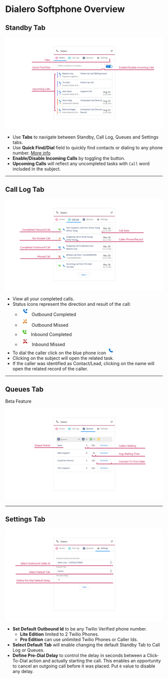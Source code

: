 # Dialero Softphone Overview

## Standby Tab

![](images/dialero-lightning-standby-tab.png)

- Use **Tabs** to navigate between Standby, Call Log, Queues and Settings tabs.
- Use **Quick Find/Dial** field to quickly find contacts or dialing to any phone number. [More info](dialero_user_guide_making_calls.html#quick-dial)
- **Enable/Disable Incoming Calls** by toggling the button.
- **Upcoming Calls** will reflect any uncompleted tasks with `Call` word included in the subject.

---

## Call Log Tab

![](images/dialero-lightning-call-log-tab.png)

- View all your completed calls.
- Status icons represent the direction and result of the call:
  - ![](images/outbound-completed.png) Outbound Completed
  - ![](images/outbound-missed.png) Outbound Missed
  - ![](images/inbound-completed.png) Inbound Completed
  - ![](images/inbound-missed.png) Inbound Missed
- To dial the caller click on the blue phone icon ![](images/dial-icon.png)
- Clicking on the subject will open the related task.
- If the caller was identified as Contact/Lead, clicking on the name will open the related record of the caller.

---

## Queues Tab

<span class="badge badge--info">Beta Feature</span>

![](images/dialero-lightning-queues-tab.png)

---

## Settings Tab

![](images/dialero-lightning-settings-tab.png)

- **Set Default Outbound Id** to be any Twilio Verified phone number.
  - **Lite Edition** limited to 2 Twilio Phones.
  - **Pro Edition** can use unlimited Twilio Phones or Caller Ids.
- **Select Default Tab** will enable changing the default Standby Tab to Call Log or Queues.
- **Define Pre-Dial Delay** to control the delay in seconds between a Click-To-Dial action and actually starting the call. This enables an opportunity to cancel an outgoing call before it was placed. Put `0` value to disable any delay.
